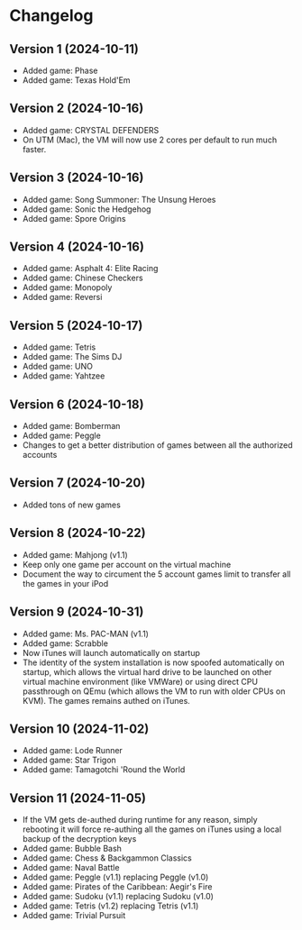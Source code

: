# Changelog
## Version 1 (2024-10-11)
- Added game: Phase
- Added game: Texas Hold'Em

## Version 2 (2024-10-16)
- Added game: CRYSTAL DEFENDERS
- On UTM (Mac), the VM will now use 2 cores per default to run much faster.

## Version 3 (2024-10-16)
- Added game: Song Summoner: The Unsung Heroes
- Added game: Sonic the Hedgehog
- Added game: Spore Origins

## Version 4 (2024-10-16)
- Added game: Asphalt 4: Elite Racing
- Added game: Chinese Checkers
- Added game: Monopoly
- Added game: Reversi

## Version 5 (2024-10-17)
- Added game: Tetris
- Added game: The Sims DJ
- Added game: UNO
- Added game: Yahtzee

## Version 6 (2024-10-18)
- Added game: Bomberman
- Added game: Peggle
- Changes to get a better distribution of games between all the authorized accounts

## Version 7 (2024-10-20)
- Added tons of new games

## Version 8 (2024-10-22)
- Added game: Mahjong (v1.1)
- Keep only one game per account on the virtual machine
- Document the way to circument the 5 account games limit to transfer all the games in your iPod

## Version 9 (2024-10-31)
- Added game: Ms. PAC-MAN (v1.1)
- Added game: Scrabble
- Now iTunes will launch automatically on startup
- The identity of the system installation is now spoofed automatically on startup, which allows the virtual hard drive to be launched on other virtual machine environment (like VMWare) or using direct CPU passthrough on QEmu (which allows the VM to run with older CPUs on KVM). The games remains authed on iTunes.

## Version 10 (2024-11-02)
- Added game: Lode Runner
- Added game: Star Trigon
- Added game: Tamagotchi 'Round the World

## Version 11 (2024-11-05)
- If the VM gets de-authed during runtime for any reason, simply rebooting it will force re-authing all the games on iTunes using a local backup of the decryption keys
- Added game: Bubble Bash
- Added game: Chess & Backgammon Classics
- Added game: Naval Battle
- Added game: Peggle (v1.1) replacing Peggle (v1.0)
- Added game: Pirates of the Caribbean: Aegir's Fire
- Added game: Sudoku (v1.1) replacing Sudoku (v1.0)
- Added game: Tetris (v1.2) replacing Tetris (v1.1)
- Added game: Trivial Pursuit